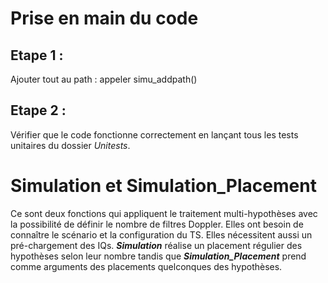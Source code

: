# Prise en main du code

## Etape 1 :
Ajouter tout au path : appeler simu_addpath()

## Etape 2 : 
Vérifier que le code fonctionne correctement en lançant tous les tests unitaires du dossier *Unitests*. 

# Simulation et Simulation_Placement 
Ce sont deux fonctions qui appliquent le traitement multi-hypothèses avec la possibilité de définir le nombre de filtres Doppler. Elles ont besoin de connaître le scénario et la configuration du TS. Elles nécessitent aussi un pré-chargement des IQs.
***Simulation*** réalise un placement régulier des hypothèses selon leur nombre tandis que ***Simulation_Placement*** prend comme arguments des placements quelconques des hypothèses.


